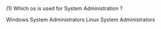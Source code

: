 (1) Which os is used for System Administration ?

Windows System Administrators 
Linux System Administrators
